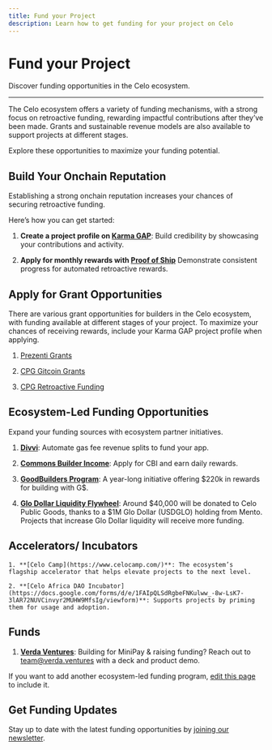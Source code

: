 ```yaml
---
title: Fund your Project
description: Learn how to get funding for your project on Celo
---
```



# Fund your Project

Discover funding opportunities in the Celo ecosystem.

---

The Celo ecosystem offers a variety of funding mechanisms, with a strong focus on retroactive funding, rewarding impactful contributions after they’ve been made. Grants and sustainable revenue models are also available to support projects at different stages.

Explore these opportunities to maximize your funding potential.

## Build Your Onchain Reputation

Establishing a strong onchain reputation increases your chances of securing retroactive funding.

Here’s how you can get started:
  
 1. **Create a project profile on [Karma GAP](https://docs.gap.karmahq.xyz/how-to-guides/integrations/celo-proof-of-ship)**: Build credibility by showcasing your contributions and activity.

 1. **Apply for monthly rewards with [Proof of Ship](https://celoplatform.notion.site/Build-With-Celo-Proof-of-Ship-17cd5cb803de8060ba10d22a72b549f8)** Demonstrate consistent progress for automated retroactive rewards.

## Apply for Grant Opportunities

There are various grant opportunities for builders in the Celo ecosystem, with funding available at different stages of your project. To maximize your chances of receiving rewards, include your Karma GAP project profile when applying.

 1. [Prezenti Grants](https://www.prezenti.xyz/)

 2. [CPG Gitcoin Grants](https://www.celopg.eco/programs)

 3. [CPG Retroactive Funding](https://www.celopg.eco/programs)

## Ecosystem-Led Funding Opportunities

Expand your funding sources with ecosystem partner initiatives.

   1. **[Divvi](https://www.divvi.xyz/)**: Automate gas fee revenue splits to fund your app.

   2. **[Commons Builder Income](https://www.commonsprotocol.xyz/)**: Apply for CBI and earn daily rewards.

   3. **[GoodBuilders Program](https://gooddollar.notion.site/GoodBuilders-Program-1a6f258232f080fea8a6e3760bb8f53d)**: A year-long initiative offering \$220k in rewards for building with G$.

   4. **[Glo Dollar Liquidity Flywheel](https://www.glodollar.org/articles/glo-dollar-and-celo-public-goods)**: Around $40,000 will be donated to Celo Public Goods, thanks to a $1M Glo Dollar (USDGLO) holding from Mento. Projects that increase Glo Dollar liquidity will receive more funding.

## Accelerators/ Incubators

    1. **[Celo Camp](https://www.celocamp.com/)**: The ecosystem’s flagship accelerator that helps elevate projects to the next level.

    2. **[Celo Africa DAO Incubator](https://docs.google.com/forms/d/e/1FAIpQLSdRgbeFNKulww_-8w-LsK7-3lAR72NUVCinvyr2MUHW9MfsIg/viewform)**: Supports projects by priming them for usage and adoption.

## Funds

   1. **[Verda Ventures](https://verda.ventures/)**: Building for MiniPay & raising funding? Reach out to [team@verda.ventures](mailto:team@verda.ventures) with a deck and product demo.

If you want to add another ecosystem-led funding program, [edit this page](https://github.com/celo-org/docs/edit/main/docs/build/fund-your-project.md) to include it.

## Get Funding Updates

Stay up to date with the latest funding opportunities by [joining our newsletter](https://embeds.beehiiv.com/eeadfef4-2f0c-45ce-801c-b920827d5cd2).
